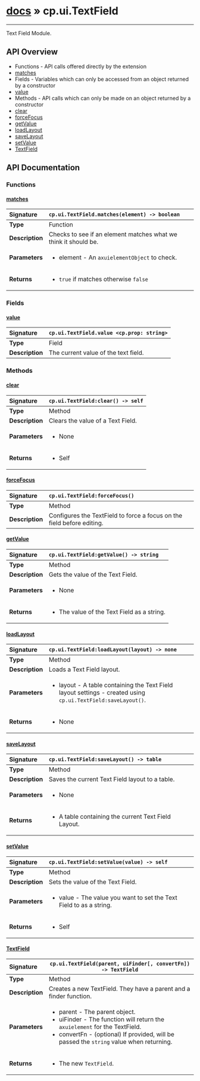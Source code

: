 # [docs](index.md) » cp.ui.TextField
---

Text Field Module.

## API Overview
* Functions - API calls offered directly by the extension
 * [matches](#matches)
* Fields - Variables which can only be accessed from an object returned by a constructor
 * [value](#value)
* Methods - API calls which can only be made on an object returned by a constructor
 * [clear](#clear)
 * [forceFocus](#forcefocus)
 * [getValue](#getvalue)
 * [loadLayout](#loadlayout)
 * [saveLayout](#savelayout)
 * [setValue](#setvalue)
 * [TextField](#textfield)

## API Documentation

### Functions

#### [matches](#matches)
| <span style="float: left;">**Signature**</span> | <span style="float: left;">`cp.ui.TextField.matches(element) -> boolean` </span>                                                          |
| -----------------------------------------------------|---------------------------------------------------------------------------------------------------------|
| **Type**                                             | Function |
| **Description**                                      | Checks to see if an element matches what we think it should be. |
| **Parameters**                                       | <ul><li>element - An <code>axuielementObject</code> to check.</li></ul> |
| **Returns**                                          | <ul><li><code>true</code> if matches otherwise <code>false</code></li></ul> |

### Fields

#### [value](#value)
| <span style="float: left;">**Signature**</span> | <span style="float: left;">`cp.ui.TextField.value <cp.prop: string>` </span>                                                          |
| -----------------------------------------------------|---------------------------------------------------------------------------------------------------------|
| **Type**                                             | Field |
| **Description**                                      | The current value of the text field. |

### Methods

#### [clear](#clear)
| <span style="float: left;">**Signature**</span> | <span style="float: left;">`cp.ui.TextField:clear() -> self` </span>                                                          |
| -----------------------------------------------------|---------------------------------------------------------------------------------------------------------|
| **Type**                                             | Method |
| **Description**                                      | Clears the value of a Text Field. |
| **Parameters**                                       | <ul><li>None</li></ul> |
| **Returns**                                          | <ul><li>Self</li></ul> |

#### [forceFocus](#forcefocus)
| <span style="float: left;">**Signature**</span> | <span style="float: left;">`cp.ui.TextField:forceFocus()` </span>                                                          |
| -----------------------------------------------------|---------------------------------------------------------------------------------------------------------|
| **Type**                                             | Method |
| **Description**                                      | Configures the TextField to force a focus on the field before editing. |

#### [getValue](#getvalue)
| <span style="float: left;">**Signature**</span> | <span style="float: left;">`cp.ui.TextField:getValue() -> string` </span>                                                          |
| -----------------------------------------------------|---------------------------------------------------------------------------------------------------------|
| **Type**                                             | Method |
| **Description**                                      | Gets the value of the Text Field. |
| **Parameters**                                       | <ul><li>None</li></ul> |
| **Returns**                                          | <ul><li>The value of the Text Field as a string.</li></ul> |

#### [loadLayout](#loadlayout)
| <span style="float: left;">**Signature**</span> | <span style="float: left;">`cp.ui.TextField:loadLayout(layout) -> none` </span>                                                          |
| -----------------------------------------------------|---------------------------------------------------------------------------------------------------------|
| **Type**                                             | Method |
| **Description**                                      | Loads a Text Field layout. |
| **Parameters**                                       | <ul><li>layout - A table containing the Text Field layout settings - created using <code>cp.ui.TextField:saveLayout()</code>.</li></ul> |
| **Returns**                                          | <ul><li>None</li></ul> |

#### [saveLayout](#savelayout)
| <span style="float: left;">**Signature**</span> | <span style="float: left;">`cp.ui.TextField:saveLayout() -> table` </span>                                                          |
| -----------------------------------------------------|---------------------------------------------------------------------------------------------------------|
| **Type**                                             | Method |
| **Description**                                      | Saves the current Text Field layout to a table. |
| **Parameters**                                       | <ul><li>None</li></ul> |
| **Returns**                                          | <ul><li>A table containing the current Text Field Layout.</li></ul> |

#### [setValue](#setvalue)
| <span style="float: left;">**Signature**</span> | <span style="float: left;">`cp.ui.TextField:setValue(value) -> self` </span>                                                          |
| -----------------------------------------------------|---------------------------------------------------------------------------------------------------------|
| **Type**                                             | Method |
| **Description**                                      | Sets the value of the Text Field. |
| **Parameters**                                       | <ul><li>value - The value you want to set the Text Field to as a string.</li></ul> |
| **Returns**                                          | <ul><li>Self</li></ul> |

#### [TextField](#textfield)
| <span style="float: left;">**Signature**</span> | <span style="float: left;">`cp.ui.TextField(parent, uiFinder[, convertFn]) -> TextField` </span>                                                          |
| -----------------------------------------------------|---------------------------------------------------------------------------------------------------------|
| **Type**                                             | Method |
| **Description**                                      | Creates a new TextField. They have a parent and a finder function. |
| **Parameters**                                       | <ul><li>parent   - The parent object.</li><li>uiFinder - The function will return the <code>axuielement</code> for the TextField.</li><li>convertFn    - (optional) If provided, will be passed the <code>string</code> value when returning.</li></ul> |
| **Returns**                                          | <ul><li>The new <code>TextField</code>.</li></ul> |

